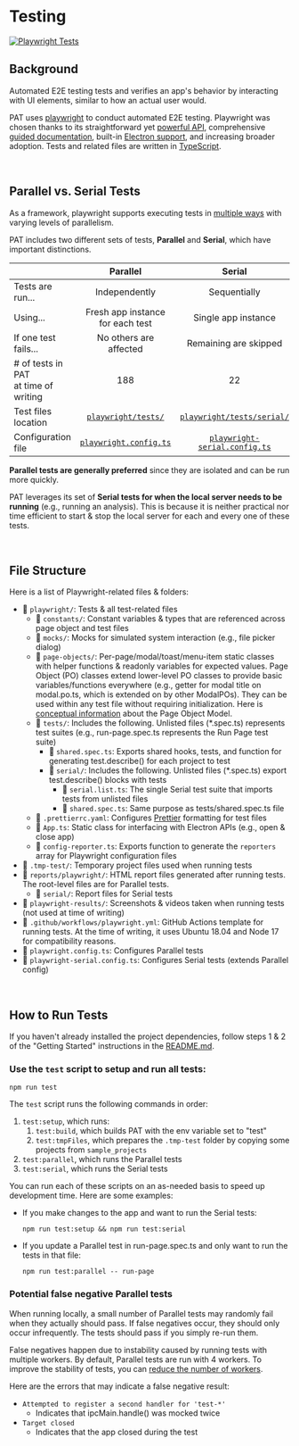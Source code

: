 # Testing

[![Playwright Tests](https://github.com/NREL/OpenStudio-PAT/actions/workflows/playwright.yml/badge.svg)](https://github.com/NREL/OpenStudio-PAT/actions/workflows/playwright.yml)

## Background

Automated E2E testing tests and verifies an app's behavior by interacting with UI elements, similar to how an actual user would.

PAT uses [playwright](https://playwright.dev/) to conduct automated E2E testing. Playwright was chosen thanks to its straightforward yet [powerful API](https://playwright.dev/docs/api/class-playwright), comprehensive [guided documentation](https://playwright.dev/docs/intro), built-in [Electron support](https://playwright.dev/docs/api/class-electronapplication), and increasing broader adoption. Tests and related files are written in [TypeScript](https://www.typescriptlang.org/).

<br/>

## Parallel vs. Serial Tests

As a framework, playwright supports executing tests in [multiple ways](https://playwright.dev/docs/test-parallel) with varying levels of parallelism.

PAT includes two different sets of tests, **Parallel** and **Serial**, which have important distinctions.

|                                          |                    Parallel                    |                            Serial                            |
| :--------------------------------------- | :--------------------------------------------: | :----------------------------------------------------------: |
| Tests are run...                         |                 Independently                  |                         Sequentially                         |
| Using...                                 |        Fresh app instance for each test        |                     Single app instance                      |
| If one test fails...                     |             No others are affected             |                    Remaining are skipped                     |
| # of tests in PAT<br/>at time of writing |                      188                       |                              22                              |
| Test files location                      |    [`playwright/tests/`](playwright/tests/)    |    [`playwright/tests/serial/`](playwright/tests/serial/)    |
| Configuration file                       | [`playwright.config.ts`](playwright.config.ts) | [`playwright-serial.config.ts`](playwright-serial.config.ts) |

**Parallel tests are generally preferred** since they are isolated and can be run more quickly.

PAT leverages its set of **Serial tests for when the local server needs to be running** (e.g., running an analysis). This is because it is neither practical nor time efficient to start & stop the local server for each and every one of these tests.

<br/>

## File Structure

Here is a list of Playwright-related files & folders:

- 📁 `playwright/`: Tests & all test-related files
  - 📁 `constants/`: Constant variables & types that are referenced across page object and test files
  - 📁 `mocks/`: Mocks for simulated system interaction (e.g., file picker dialog)
  - 📁 `page-objects/`: Per-page/modal/toast/menu-item static classes with helper functions & readonly variables for expected values. Page Object (PO) classes extend lower-level PO classes to provide basic variables/functions everywhere (e.g., getter for modal title on modal.po.ts, which is extended on by other ModalPOs). They can be used within any test file without requiring initialization. Here is [conceptual information](https://playwright.dev/docs/pom) about the Page Object Model.
  - 📁 `tests/`: Includes the following. Unlisted files (\*.spec.ts) represents test suites (e.g., run-page.spec.ts represents the Run Page test suite)
    - 📝 `shared.spec.ts`: Exports shared hooks, tests, and function for generating test.describe() for each project to test
    - 📁 `serial/`: Includes the following. Unlisted files (\*.spec.ts) export test.describe() blocks with tests
      - 📝 `serial.list.ts`: The single Serial test suite that imports tests from unlisted files
      - 📝 `shared.spec.ts`: Same purpose as tests/shared.spec.ts file
  - 📝 `.prettierrc.yaml`: Configures [Prettier](https://prettier.io/) formatting for test files
  - 📝 `App.ts`: Static class for interfacing with Electron APIs (e.g., open & close app)
  - 📝 `config-reporter.ts`: Exports function to generate the `reporters` array for Playwright configuration files
- 📁 `.tmp-test/`: Temporary project files used when running tests
- 📁 `reports/playwright/`: HTML report files generated after running tests. The root-level files are for Parallel tests.
  - 📁 `serial/`: Report files for Serial tests
- 📁 `playwright-results/`: Screenshots & videos taken when running tests (not used at time of writing)
- 📝 `.github/workflows/playwright.yml`: GitHub Actions template for running tests. At the time of writing, it uses Ubuntu 18.04 and Node 17 for compatibility reasons.
- 📝 `playwright.config.ts`: Configures Parallel tests
- 📝 `playwright-serial.config.ts`: Configures Serial tests (extends Parallel config)

<br/>

## How to Run Tests

If you haven't already installed the project dependencies, follow steps 1 & 2 of the "Getting Started" instructions in the [README.md](README.md).

### Use the `test` script to setup and run all tests:

```
npm run test
```

The `test` script runs the following commands in order:

1. `test:setup`, which runs:
   1. `test:build`, which builds PAT with the env variable set to "test"
   2. `test:tmpFiles`, which prepares the `.tmp-test` folder by copying some projects from `sample_projects`
2. `test:parallel`, which runs the Parallel tests
3. `test:serial`, which runs the Serial tests

You can run each of these scripts on an as-needed basis to speed up development time. Here are some examples:

- If you make changes to the app and want to run the Serial tests:
  ```
  npm run test:setup && npm run test:serial
  ```
- If you update a Parallel test in run-page.spec.ts and only want to run the tests in that file:
  ```
  npm run test:parallel -- run-page
  ```

### Potential false negative Parallel tests

When running locally, a small number of Parallel tests may randomly fail when they actually should pass. If false negatives occur, they should only occur infrequently. The tests should pass if you simply re-run them.

False negatives happen due to instability caused by running tests with multiple workers. By default, Parallel tests are run with 4 workers. To improve the stability of tests, you can [reduce the number of workers](https://playwright.dev/docs/test-parallel#disable-parallelism).

Here are the errors that may indicate a false negative result:

- `Attempted to register a second handler for 'test-*'`
  - Indicates that ipcMain.handle() was mocked twice
- `Target closed`
  - Indicates that the app closed during the test
